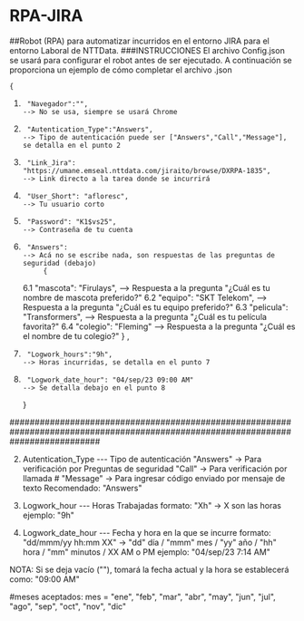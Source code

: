 # RPA-JIRA
##Robot (RPA) para automatizar incurridos en el entorno JIRA para el entorno Laboral de NTTData.
###INSTRUCCIONES
El archivo Config.json se usará para configurar el robot antes de ser ejecutado.
A continuación se proporciona un ejemplo de cómo completar el archivo .json

    {                                               
1.      "Navegador":"",                                                                 --> No se usa, siempre se usará Chrome
2.      "Autentication_Type":"Answers",                                                 --> Tipo de autenticación puede ser ["Answers","Call","Message"], se detalla en el punto 2
3.      "Link_Jira": "https://umane.emseal.nttdata.com/jiraito/browse/DXRPA-1835",      --> Link directo a la tarea donde se incurrirá
4.      "User_Short": "afloresc",                                                       --> Tu usuario corto
5.      "Password": "K1$vs25",                                                          --> Contraseña de tu cuenta
6.      "Answers":                                                                      --> Acá no se escribe nada, son respuestas de las preguntas de seguridad (debajo)
            {
    6.1          "mascota": "Firulays",                                                 --> Respuesta a la pregunta "¿Cuál es tu nombre de mascota preferido?"
    6.2          "equipo": "SKT Telekom",                                               --> Respuesta a la pregunta "¿Cuál es tu equipo preferido?"
    6.3          "pelicula": "Transformers",                                            --> Respuesta a la pregunta "¿Cuál es tu película favorita?"
    6.4          "colegio": "Fleming"                                                   --> Respuesta a la pregunta "¿Cuál es el nombre de tu colegio?"
            }
        ,
7.      "Logwork_hours":"9h",                                                           --> Horas incurridas, se detalla en el punto 7
8.      "Logwork_date_hour": "04/sep/23 09:00 AM"                                       --> Se detalla debajo en el punto 8
    }

##################################################################################################################################

2. Autentication_Type --- Tipo de autenticación
"Answers"   -> Para verificación por Preguntas de seguridad
"Call"      -> Para verificación por llamada #
"Message"   -> Para ingresar código enviado por mensaje de texto
Recomendado: "Answers"

7. Logwork_hour --- Horas Trabajadas
formato: "Xh" -> X son las horas
ejemplo: "9h"

8. Logwork_date_hour --- Fecha y hora en la que se incurre
formato: "dd/mmm/yy hh:mm XX" -> "dd" día / "mmm" mes / "yy" año / "hh" hora / "mm" minutos / XX AM o PM
ejemplo: "04/sep/23 7:14 AM"

NOTA: Si se deja vacío (""), tomará la fecha actual y la hora se establecerá como: "09:00 AM"
 
#meses aceptados:
mes = "ene", "feb", "mar", "abr", "may", "jun", "jul", "ago", "sep", "oct", "nov", "dic"